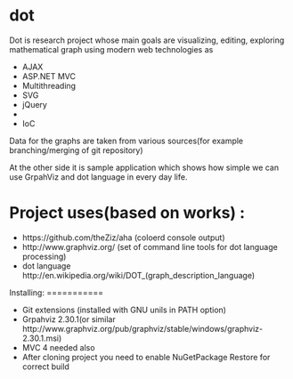 dot
===
<p>
Dot is research project whose main goals are visualizing, editing, exploring mathematical graph using modern web technologies as 
<ul>
<li>AJAX</li>
<li>ASP.NET MVC</li>
<li>Multithreading</li>
<li>SVG</li>
<li>jQuery<li>
<li>IoC</li>
</ul>
</p>
<p>Data for the graphs are taken from various sources(for example branching/merging of git repository)</p>
<p>At the other side it is sample application which shows how simple we can use GrpahViz and dot language in every day life.</p>

Project uses(based on works) :
==============================
<ul>
<li>https://github.com/theZiz/aha (coloerd console output)
<li>http://www.graphviz.org/ (set of command line tools for dot language processing)
<li>dot language http://en.wikipedia.org/wiki/DOT_(graph_description_language) 
</ul>
Installing:
===========
<ul>
<li>Git extensions (installed with GNU unils in PATH option)</li>
<li>Grpahviz 2.30.1(or similar http://www.graphviz.org/pub/graphviz/stable/windows/graphviz-2.30.1.msi)</li>
<li>MVC 4 needed also</li>
<li>After cloning project you need to enable NuGetPackage Restore for correct build</li>
</ul>
